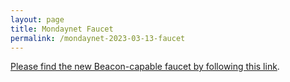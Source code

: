```yaml
---
layout: page
title: Mondaynet Faucet
permalink: /mondaynet-2023-03-13-faucet
---
```


[Please find the new Beacon-capable faucet by following this link](https://faucet.mondaynet-2023-03-13.teztnets.xyz).

